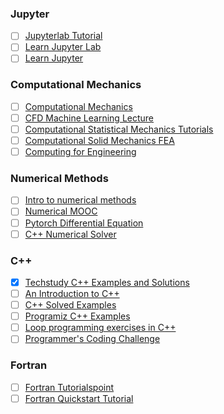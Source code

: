 ### Jupyter
- [ ] [Jupyterlab Tutorial](http://justinbois.github.io/bootcamp/2020_fsri/lessons/l01_welcome.html) 
- [ ] [Learn Jupyter Lab](https://github.com/holdeepang/learn-jupyterlab)
- [ ] [Learn Jupyter](https://github.com/holdeepang/learn_jupyter)

### Computational Mechanics
- [ ] [Computational Mechanics](https://github.com/holdeepang/computational-mechanics)
- [ ] [CFD Machine Learning Lecture](https://github.com/holdeepang/ml-cfd-lecture)
- [ ] [Computational Statistical Mechanics Tutorials](https://github.com/holdeepang/tutorials)
- [ ] [Computational Solid Mechanics FEA](https://github.com/holdeepang/feacourse)
- [ ] [Computing for Engineering](https://github.com/holdeepang/EngComp)

### Numerical Methods
- [ ] [Intro to numerical methods](https://github.com/holdeepang/intro-numerical-methods)
- [ ] [Numerical MOOC](https://github.com/holdeepang/numerical-mooc)
- [ ] [Pytorch Differential Equation](https://github.com/holdeepang/torchdyn)
- [ ] [C++ Numerical Solver](https://github.com/holdeepang/CppNumericalSolvers)

### C++
- [x] [Techstudy C++ Examples and Solutions](https://techstudy.org/CplusplusLanguage/cpp-programming-example-and-solutions#:~:text=List%20of%20C%2B%2B%20language%20Pointer%20Exercise%201%20Write,concatenate%20two%20strings%20using%20pointer%20More%20items...%20)
- [ ] [An Introduction to C++](https://www.doc.ic.ac.uk/~wjk/c++intro/CourseStructure.html#S5)
- [ ] [C++ Solved Examples](https://www.includehelp.com/cpp-programming-examples-solved-cpp-programs.aspx)
- [ ] [Programiz C++ Examples](https://www.programiz.com/cpp-programming/examples)
- [ ] [Loop programming exercises in C++](https://t4tutorials.com/loop-programming-exercises-and-solutions-in-c/)
- [ ] [Programmer's Coding Challenge](https://www.programmr.com/exercises?lang=cpp)

### Fortran
- [ ] [Fortran Tutorialspoint](https://www.tutorialspoint.com/fortran/index.htm)
- [ ] [Fortran Quickstart Tutorial](https://fortran-lang.org/learn/quickstart)
